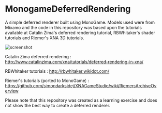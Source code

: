 # MonogameDeferredRendering
A simple deferred renderer built using MonoGame. Models used were from Mixamo and the code in this repository was based upon the tutorials available at Catalin Zima's deferred rendering tutorial, RBWhitaker's shader tutorials and Riemer's XNA 3D tutorials.

![screenshot](https://user-images.githubusercontent.com/63370393/133943864-f8ae6ae7-54fc-4504-84b5-ab54e8f1042b.png)


Catalin Zima deferred rendering : http://www.catalinzima.com/xna/tutorials/deferred-rendering-in-xna/

RBWhitaker tutorials : http://rbwhitaker.wikidot.com/

Riemer's tutorials (ported to MonoGame) : https://github.com/simondarksidej/XNAGameStudio/wiki/RiemersArchiveOverview

Please note that this repository was created as a learning exercise and does not show the best way to create a deferred renderer.
